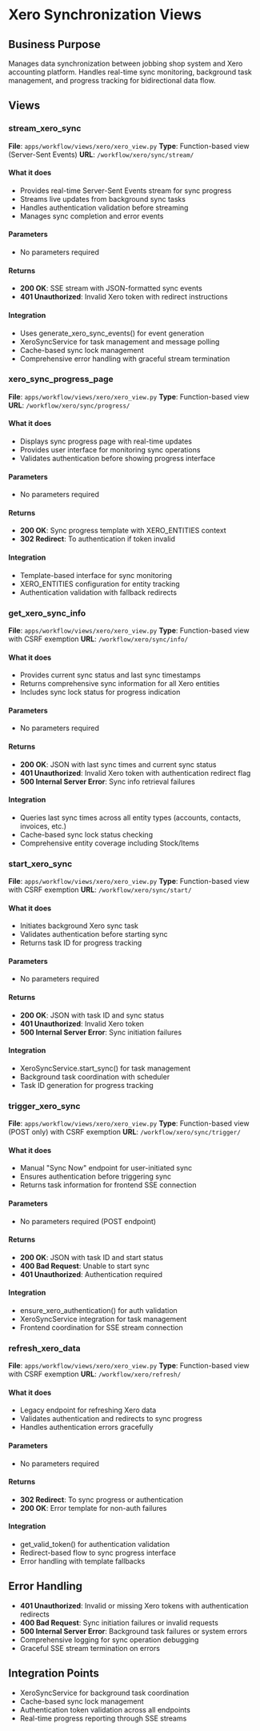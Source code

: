 # Xero Synchronization Views

## Business Purpose

Manages data synchronization between jobbing shop system and Xero accounting platform. Handles real-time sync monitoring, background task management, and progress tracking for bidirectional data flow.

## Views

### stream_xero_sync

**File**: `apps/workflow/views/xero/xero_view.py`
**Type**: Function-based view (Server-Sent Events)
**URL**: `/workflow/xero/sync/stream/`

#### What it does

- Provides real-time Server-Sent Events stream for sync progress
- Streams live updates from background sync tasks
- Handles authentication validation before streaming
- Manages sync completion and error events

#### Parameters

- No parameters required

#### Returns

- **200 OK**: SSE stream with JSON-formatted sync events
- **401 Unauthorized**: Invalid Xero token with redirect instructions

#### Integration

- Uses generate_xero_sync_events() for event generation
- XeroSyncService for task management and message polling
- Cache-based sync lock management
- Comprehensive error handling with graceful stream termination

### xero_sync_progress_page

**File**: `apps/workflow/views/xero/xero_view.py`
**Type**: Function-based view
**URL**: `/workflow/xero/sync/progress/`

#### What it does

- Displays sync progress page with real-time updates
- Provides user interface for monitoring sync operations
- Validates authentication before showing progress interface

#### Parameters

- No parameters required

#### Returns

- **200 OK**: Sync progress template with XERO_ENTITIES context
- **302 Redirect**: To authentication if token invalid

#### Integration

- Template-based interface for sync monitoring
- XERO_ENTITIES configuration for entity tracking
- Authentication validation with fallback redirects

### get_xero_sync_info

**File**: `apps/workflow/views/xero/xero_view.py`
**Type**: Function-based view with CSRF exemption
**URL**: `/workflow/xero/sync/info/`

#### What it does

- Provides current sync status and last sync timestamps
- Returns comprehensive sync information for all Xero entities
- Includes sync lock status for progress indication

#### Parameters

- No parameters required

#### Returns

- **200 OK**: JSON with last sync times and current sync status
- **401 Unauthorized**: Invalid Xero token with authentication redirect flag
- **500 Internal Server Error**: Sync info retrieval failures

#### Integration

- Queries last sync times across all entity types (accounts, contacts, invoices, etc.)
- Cache-based sync lock status checking
- Comprehensive entity coverage including Stock/Items

### start_xero_sync

**File**: `apps/workflow/views/xero/xero_view.py`
**Type**: Function-based view with CSRF exemption
**URL**: `/workflow/xero/sync/start/`

#### What it does

- Initiates background Xero sync task
- Validates authentication before starting sync
- Returns task ID for progress tracking

#### Parameters

- No parameters required

#### Returns

- **200 OK**: JSON with task ID and sync status
- **401 Unauthorized**: Invalid Xero token
- **500 Internal Server Error**: Sync initiation failures

#### Integration

- XeroSyncService.start_sync() for task management
- Background task coordination with scheduler
- Task ID generation for progress tracking

### trigger_xero_sync

**File**: `apps/workflow/views/xero/xero_view.py`
**Type**: Function-based view (POST only) with CSRF exemption
**URL**: `/workflow/xero/sync/trigger/`

#### What it does

- Manual "Sync Now" endpoint for user-initiated sync
- Ensures authentication before triggering sync
- Returns task information for frontend SSE connection

#### Parameters

- No parameters required (POST endpoint)

#### Returns

- **200 OK**: JSON with task ID and start status
- **400 Bad Request**: Unable to start sync
- **401 Unauthorized**: Authentication required

#### Integration

- ensure_xero_authentication() for auth validation
- XeroSyncService integration for task management
- Frontend coordination for SSE stream connection

### refresh_xero_data

**File**: `apps/workflow/views/xero/xero_view.py`
**Type**: Function-based view with CSRF exemption
**URL**: `/workflow/xero/refresh/`

#### What it does

- Legacy endpoint for refreshing Xero data
- Validates authentication and redirects to sync progress
- Handles authentication errors gracefully

#### Parameters

- No parameters required

#### Returns

- **302 Redirect**: To sync progress or authentication
- **200 OK**: Error template for non-auth failures

#### Integration

- get_valid_token() for authentication validation
- Redirect-based flow to sync progress interface
- Error handling with template fallbacks

## Error Handling

- **401 Unauthorized**: Invalid or missing Xero tokens with authentication redirects
- **400 Bad Request**: Sync initiation failures or invalid requests
- **500 Internal Server Error**: Background task failures or system errors
- Comprehensive logging for sync operation debugging
- Graceful SSE stream termination on errors

## Integration Points

- XeroSyncService for background task coordination
- Cache-based sync lock management
- Authentication token validation across all endpoints
- Real-time progress reporting through SSE streams
